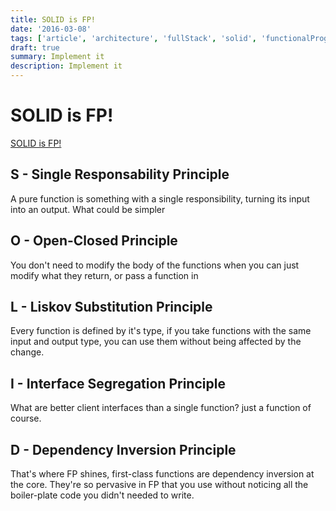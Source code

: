 ```yaml
---
title: SOLID is FP!
date: '2016-03-08'
tags: ['article', 'architecture', 'fullStack', 'solid', 'functionalProgramming', 'read', 'withResume']
draft: true
summary: Implement it
description: Implement it
---
```


# SOLID is FP!

[SOLID is FP!](https://gist.github.com/anabastos/d32741ed49305169a73ee85792ebdc03)

## S - Single Responsability Principle

A pure function is something with a single responsibility, turning its input into an output. What could be simpler

## O - Open-Closed Principle

You don't need to modify the body of the functions when you can just modify what they return, or pass a function in

## L - Liskov Substitution Principle

Every function is defined by it's type, if you take functions with the same input and output type, you can use them without being affected by the change.

## I - Interface Segregation Principle

What are better client interfaces than a single function? just a function of course.

## D - Dependency Inversion Principle

That's where FP shines, first-class functions are dependency inversion at the core. They're so pervasive in FP that you use without noticing all the boiler-plate code you didn't needed to write.